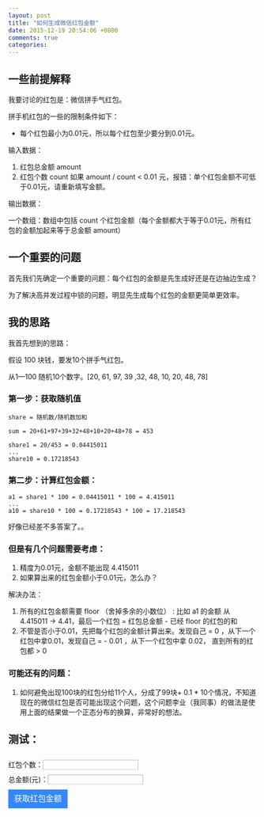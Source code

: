 ```yaml
---
layout: post
title: "如何生成微信红包金额"
date: 2015-12-19 20:54:06 +0800
comments: true
categories: 
---
```


## 一些前提解释

我要讨论的红包是：微信拼手气红包。

拼手机红包的一些的限制条件如下：
-  每个红包最小为0.01元，所以每个红包至少要分到0.01元。

输入数据：

1.  红包总金额 amount
2.  红包个数 count
如果 amount / count < 0.01 元，报错：单个红包金额不可低于0.01元，请重新填写金额。

输出数据：

一个数组：数组中包括 count 个红包金额（每个金额都大于等于0.01元，所有红包的金额加起来等于总金额 amount）

## 一个重要的问题

首先我们先确定一个重要的问题：每个红包的金额是先生成好还是在边抽边生成？

为了解决高并发过程中锁的问题，明显先生成每个红包的金额更简单更效率。

<!-- more -->

## 我的思路

我首先想到的思路：

假设 100 块钱，要发10个拼手气红包。

从1—100 随机10个数字。[20, 61, 97, 39 ,32, 48, 10, 20, 48, 78]

### 第一步：获取随机值

```
share = 随机数/随机数加和

sum = 20+61+97+39+32+48+10+20+48+78 = 453

share1 = 20/453 = 0.04415011
...
share10 = 0.17218543

```
### 第二步：计算红包金额：
```
a1 = share1 * 100 = 0.04415011 * 100 = 4.415011
...
a10 = share10 * 100 = 0.17218543 * 100 = 17.218543
```

好像已经差不多答案了。。

### 但是有几个问题需要考虑：

1.  精度为0.01元，金额不能出现 4.415011
2.  如果算出来的红包金额小于0.01元，怎么办？

解决办法：

1.  所有的红包金额需要 floor （舍掉多余的小数位） : 比如 a1 的金额 从 4.415011 -> 4.41，最后一个红包 = 红包总金额 - 已经 floor 的红包的和
2.  不管是否小于0.01，先把每个红包的金额计算出来。发现自己 = 0 ，从下一个红包中拿0.01，发现自己 = - 0.01 ，从下一个红包中拿 0.02， 直到所有的红包都 > 0

### 可能还有的问题：
1.  如何避免出现100块的红包分给11个人，分成了99块+ 0.1 * 10个情况，不知道现在的微信红包是否可能出现这个问题，这个问题李业（我同事）的做法是使用上面的结果做一个正态分布的换算，非常好的想法。

## 测试：

<form>
红包个数：<input type="text" name="count" id="count" required style="height: 20px;margin-top: 10px;padding: 9px 7px;border: 1px solid #b8b8b8;border-bottom: 1px solid #ccc;outline: none;box-shadow: none;"> <br>
总金额(元)：<input type="text" name="amount" id="amount" required style="height: 20px;margin-top: 10px;padding: 9px 7px;border: 1px solid #b8b8b8;border-bottom: 1px solid #ccc;outline: none;box-shadow: none;"><br>
<input type="button" id="submit" value="获取红包金额" style="cursor: pointer;width: 120px;height: 38px;line-height: 38px;padding: 0;border: 0;background-color: #38f;font-size: 16px;color: white;margin-top: 10px">
</form>
<div id='result'></div>
<script>

$('#submit').click(function(){
  function getRandomInt(min, max) {
    return Math.floor(Math.random() * (max - min)) + min;
  }

  function getNextItemKey(currentKey, count) {
    if (currentKey > count) {
      throw 'Error: currentKey > count';
    }
    if (currentKey != count) {
      return currentKey + 1;
    } else {
      return 1;
    }
  }
  
  var count = $('#count').val();
  var amount = $('#amount').val();
  if (!count) {
    alert('红包个数必须填写');
    return false;
  }
  if (!amount) {
    alert('总金额必须填写');
    return false;
  }
  if (amount / count < 0.01) {
    alert('单个红包金额不可低于0.01元，请重新填写金额');
  }
  amount = amount * 100;
  var items = [];
  for (var i = 0; i < count; ++ i) {
    items[i] = getRandomInt(1, 100);
  }
  var itemAmounts = [];
  var sum = items.reduce(function(pv, cv) { return pv + cv; }, 0);
  var currentAmount = 0;
  for (var i = 0; i < count; ++ i) {
    if (i !== count - 1) {
      itemAmounts[i] = Math.floor(items[i] / sum * amount);
      currentAmount += itemAmounts[i];
    } else {
      itemAmounts[i] = amount - currentAmount
    }
  }
  
  for (var i = 0; i < count; ++ i ) {
    if (itemAmounts[i] > 0) {
      continue;
    }
    var nextKey = getNextItemKey(i, count);
    var diff = 1 - itemAmounts[i];
    itemAmounts[i] = 1;
    itemAmounts[nextKey] -= diff;
  }
  
  for (var i = 0; i < count; ++ i ) {
    itemAmounts[i] = itemAmounts[i] / 100;
  }
  
  alert(itemAmounts.join('元   '));
  
});
</script>
